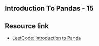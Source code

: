 ## Introduction To Pandas - 15 
## Resource link 

- [LeetCode: Introduction to Panda](https://leetcode.com/studyplan/introduction-to-pandas/)